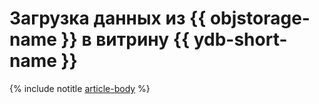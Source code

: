 # Загрузка данных из {{ objstorage-name }} в витрину {{ ydb-short-name }}

{% include notitle [article-body](../../_tutorials/dataplatform/object-storage-to-ydb.md) %}
